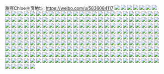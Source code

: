 甜豆Chloe主页地址: https://weibo.com/u/5836084117 
![](https://wx4.sinaimg.cn/mw2000/006mXC4Zly1h7kbvh2hwyj32c03401l1.jpg) 
![](https://wx4.sinaimg.cn/mw2000/006mXC4Zly1h7kbuztziwj32c0340x6r.jpg) 
![](https://wx4.sinaimg.cn/mw2000/006mXC4Zly1h7kbv9ltbuj32c03401l4.jpg) 
![](https://wx4.sinaimg.cn/mw2000/006mXC4Zly1h7kbuucl0wj32c03401kz.jpg) 
![](https://wx4.sinaimg.cn/mw2000/006mXC4Zly1h6p1xe9j7yj32c03401kx.jpg) 
![](https://wx4.sinaimg.cn/mw2000/006mXC4Zly1h6p1x6kh55j32c03407wh.jpg) 
![](https://wx4.sinaimg.cn/mw2000/006mXC4Zly1h6p1xmhqgqj32c0340e86.jpg) 
![](https://wx4.sinaimg.cn/mw2000/006mXC4Zly1h6p1y8f20jj32c03401l6.jpg) 
![](https://wx4.sinaimg.cn/mw2000/006mXC4Zly1h6p1xse7fcj32c0340npf.jpg) 
![](https://wx4.sinaimg.cn/mw2000/006mXC4Zly1h6p1yjj57pj32c034du0x.jpg) 
![](https://wx4.sinaimg.cn/mw2000/006mXC4Zly1h6p1yyh37rj32c03407wl.jpg) 
![](https://wx4.sinaimg.cn/mw2000/006mXC4Zly1h6p1ypsp4tj32c03401l0.jpg) 
![](https://wx4.sinaimg.cn/mw2000/006mXC4Zly1h6p1z29ha7j32c0340e81.jpg) 
![](https://wx4.sinaimg.cn/mw2000/006mXC4Zgy1h55jcws4cuj32c0340hdu.jpg) 
![](https://wx4.sinaimg.cn/mw2000/006mXC4Zgy1h55jcu02y1j32c0340hdu.jpg) 
![](https://wx4.sinaimg.cn/mw2000/006mXC4Zgy1h55jd1hl0ej325g2vfqv5.jpg) 
![](https://wx4.sinaimg.cn/mw2000/006mXC4Zgy1h55jcrgmpyj32c0340kjo.jpg) 
![](https://wx4.sinaimg.cn/mw2000/006mXC4Zgy1h55jd06sypj32c03401l0.jpg) 
![](https://wx4.sinaimg.cn/mw2000/006mXC4Zgy1h55jd4wujij32452tiqv7.jpg) 
![](https://wx4.sinaimg.cn/mw2000/006mXC4Zgy1h3mol3q5h0j32c0340hdv.jpg) 
![](https://wx4.sinaimg.cn/mw2000/006mXC4Zgy1h3mol5brwxj32462tku0y.jpg) 
![](https://wx4.sinaimg.cn/mw2000/006mXC4Zgy1h3mol6e7uvj328j2zdhdu.jpg) 
![](https://wx4.sinaimg.cn/mw2000/006mXC4Zgy1h3b83z79v7j32c0340e84.jpg) 
![](https://wx4.sinaimg.cn/mw2000/006mXC4Zgy1h3b83rvioyj32c0340qv6.jpg) 
![](https://wx4.sinaimg.cn/mw2000/006mXC4Zgy1h3b83uyvinj32c0340hdu.jpg) 
![](https://wx4.sinaimg.cn/mw2000/006mXC4Zgy1h3b841d0cjj32c03404qr.jpg) 
![](https://wx4.sinaimg.cn/mw2000/006mXC4Zgy1h3b843k7tsj320g2ol1ky.jpg) 
![](https://wx4.sinaimg.cn/mw2000/006mXC4Zgy1h3b845fh4vj32c0340x6q.jpg) 
![](https://wx4.sinaimg.cn/mw2000/006mXC4Zgy1h3b846o3l8j329x318b2a.jpg) 
![](https://wx4.sinaimg.cn/mw2000/006mXC4Zgy1h3b847t07ij32c0340npe.jpg) 
![](https://wx4.sinaimg.cn/mw2000/006mXC4Zgy1h3b863pnbzj32c0340hdu.jpg) 
![](https://wx4.sinaimg.cn/mw2000/006mXC4Zgy1h2zqvhrhzjj329h30oe82.jpg) 
![](https://wx4.sinaimg.cn/mw2000/006mXC4Zgy1h2zqvej4d2j32c0340x6q.jpg) 
![](https://wx4.sinaimg.cn/mw2000/006mXC4Zgy1h2zqvnv7ifj32c03407wi.jpg) 
![](https://wx4.sinaimg.cn/mw2000/006mXC4Zgy1h2zqvppdbqj30lc0sgn6c.jpg) 
![](https://wx4.sinaimg.cn/mw2000/006mXC4Zgy1h2zqvsh2m1j31o02801kz.jpg) 
![](https://wx4.sinaimg.cn/mw2000/006mXC4Zgy1h2zqvuhcywj31o0280x6p.jpg) 
![](https://wx4.sinaimg.cn/mw2000/006mXC4Zgy1h2zqvw4agsj32c0340qv6.jpg) 
![](https://wx4.sinaimg.cn/mw2000/006mXC4Zgy1h2zqw04ag7j32c0340b2c.jpg) 
![](https://wx4.sinaimg.cn/mw2000/006mXC4Zgy1h2zqw20buxj32c0340b2a.jpg) 
![](https://wx4.sinaimg.cn/mw2000/006mXC4Zgy1h2n1pj6fzcj32c0340e83.jpg) 
![](https://wx4.sinaimg.cn/mw2000/006mXC4Zgy1h2n1pkubb0j324w2ule83.jpg) 
![](https://wx4.sinaimg.cn/mw2000/006mXC4Zgy1h2n1pm11txj32by340b2b.jpg) 
![](https://wx4.sinaimg.cn/mw2000/006mXC4Zgy1h2n1po8w8jj32by3404qr.jpg) 
![](https://wx4.sinaimg.cn/mw2000/006mXC4Zgy1h2n1ppjqfgj32by340npe.jpg) 
![](https://wx4.sinaimg.cn/mw2000/006mXC4Zgy1h2n1prpaeij32by340npe.jpg) 
![](https://wx4.sinaimg.cn/mw2000/006mXC4Zgy1h2n1ptpqn8j32by340kjn.jpg) 
![](https://wx4.sinaimg.cn/mw2000/006mXC4Zgy1h2n1pvcwk8j32542uw4qr.jpg) 
![](https://wx4.sinaimg.cn/mw2000/006mXC4Zgy1h2n1phhfkbj32by340kjm.jpg) 
![](https://wx4.sinaimg.cn/mw2000/006mXC4Zgy1h2n1pyj0i6j32by340qv6.jpg) 
![](https://wx4.sinaimg.cn/mw2000/006mXC4Zgy1h2n1q15g6qj32c0340u0y.jpg) 
![](https://wx4.sinaimg.cn/mw2000/006mXC4Zgy1h2inzfjsdtj326s2x3b2b.jpg) 
![](https://wx4.sinaimg.cn/mw2000/006mXC4Zgy1h2inzc6143j32342s71kz.jpg) 
![](https://wx4.sinaimg.cn/mw2000/006mXC4Zgy1h2eq4ozm8dj30u0140jvk.jpg) 
![](https://wx4.sinaimg.cn/mw2000/006mXC4Zgy1h2eq4qqy6rj30u01400yg.jpg) 
![](https://wx4.sinaimg.cn/mw2000/006mXC4Zgy1h2eq4tj81vj30u0140445.jpg) 
![](https://wx4.sinaimg.cn/mw2000/006mXC4Zgy1h1s5mrmpetj30u0140ahe.jpg) 
![](https://wx4.sinaimg.cn/mw2000/006mXC4Zgy1h1s5mu5v6mj30u014047c.jpg) 
![](https://wx4.sinaimg.cn/mw2000/006mXC4Zgy1h1s5mt1pnkj30u014010c.jpg) 
![](https://wx4.sinaimg.cn/mw2000/006mXC4Zgy1h1s5mp8wg2j30u0140wnu.jpg) 
![](https://wx4.sinaimg.cn/mw2000/006mXC4Zgy1h17er9tlpxj30u0140aho.jpg) 
![](https://wx4.sinaimg.cn/mw2000/006mXC4Zgy1h17er8y5pbj30u0140jzy.jpg) 
![](https://wx4.sinaimg.cn/mw2000/006mXC4Zgy1h17erbytdsj30u0140tgn.jpg) 
![](https://wx4.sinaimg.cn/mw2000/006mXC4Zgy1h17erb0ktcj30u0140dng.jpg) 
![](https://wx4.sinaimg.cn/mw2000/006mXC4Zgy1h152ve8fvdj31uk2gre81.jpg) 
![](https://wx4.sinaimg.cn/mw2000/006mXC4Zgy1h152vfw1nuj31te2f7kjl.jpg) 
![](https://wx4.sinaimg.cn/mw2000/006mXC4Zgy1h152vivxnqj31sc2dsx6p.jpg) 
![](https://wx4.sinaimg.cn/mw2000/006mXC4Zgy1h152vdadf4j32c0340e82.jpg) 
![](https://wx4.sinaimg.cn/mw2000/006mXC4Zgy1h152vrfnagj327c2xtqv5.jpg) 
![](https://wx4.sinaimg.cn/mw2000/006mXC4Zgy1h152vgvr4kj31sc2dshdt.jpg) 
![](https://wx4.sinaimg.cn/mw2000/006mXC4Zgy1h152vlfa0zj32c0340u0z.jpg) 
![](https://wx4.sinaimg.cn/mw2000/006mXC4Zgy1h152vn1giej32c0340e82.jpg) 
![](https://wx4.sinaimg.cn/mw2000/006mXC4Zgy1h13pyz8ddhj30u014010r.jpg) 
![](https://wx4.sinaimg.cn/mw2000/006mXC4Zgy1h13pz0rnz5j30u0140wm6.jpg) 
![](https://wx4.sinaimg.cn/mw2000/006mXC4Zgy1h13pz1w4vnj30u0140te0.jpg) 
![](https://wx4.sinaimg.cn/mw2000/006mXC4Zgy1h13pyxsfkuj30u0140guw.jpg) 
![](https://wx4.sinaimg.cn/mw2000/006mXC4Zgy1h13pz6jkiqj30u014011o.jpg) 
![](https://wx4.sinaimg.cn/mw2000/006mXC4Zgy1h13pz4lj2qj30u0140dsf.jpg) 
![](https://wx4.sinaimg.cn/mw2000/006mXC4Zgy1h0ndshjsqtj32c0340b2c.jpg) 
![](https://wx4.sinaimg.cn/mw2000/006mXC4Zgy1h0ndsilhx9j32c0340hdu.jpg) 
![](https://wx4.sinaimg.cn/mw2000/006mXC4Zgy1h0ndsjdfkhj323h2s74qq.jpg) 
![](https://wx4.sinaimg.cn/mw2000/006mXC4Zgy1h0ndsjzuaxj32c03404qq.jpg) 
![](https://wx4.sinaimg.cn/mw2000/006mXC4Zgy1gyy3h4gzcpj3290300b2a.jpg) 
![](https://wx4.sinaimg.cn/mw2000/006mXC4Zgy1gyy3h6q1drj32402tc4qp.jpg) 
![](https://wx4.sinaimg.cn/mw2000/006mXC4Zgy1gyy3gvp4p3j3291302b2c.jpg) 
![](https://wx4.sinaimg.cn/mw2000/006mXC4Zgy1gyy3h5ohb8j327o2y87wi.jpg) 
![](https://wx4.sinaimg.cn/mw2000/006mXC4Zgy1gy6rhwajqjj31oo2667wi.jpg) 
![](https://wx4.sinaimg.cn/mw2000/006mXC4Zgy1gumslb1frlj61jn227e8102.jpg) 
![](https://wx4.sinaimg.cn/mw2000/006mXC4Zgy1gt7d8ofi9rj31o0280u0x.jpg) 
![](https://wx4.sinaimg.cn/mw2000/006mXC4Zgy1gt7d8qt2bqj31o0280x6p.jpg) 
![](https://wx4.sinaimg.cn/mw2000/006mXC4Zgy1gt1du9d996j31xa2vbu0x.jpg) 
![](https://wx4.sinaimg.cn/mw2000/006mXC4Zgy1gt1duboje7j3227340kjl.jpg) 
![](https://wx4.sinaimg.cn/mw2000/006mXC4Zgy1gt1due4wovj321s340npe.jpg) 
![](https://wx4.sinaimg.cn/mw2000/006mXC4Zgy1gt1dupdm1fj31zs2zqqv7.jpg) 
![](https://wx4.sinaimg.cn/mw2000/006mXC4Zgy1gt1du75nsuj322y34h1l0.jpg) 
![](https://wx4.sinaimg.cn/mw2000/006mXC4Zgy1gt1duiet8wj31si2q8kjm.jpg) 
![](https://wx4.sinaimg.cn/mw2000/006mXC4Zgy1gsn8vuve4hj32672wa4qr.jpg) 
![](https://wx4.sinaimg.cn/mw2000/006mXC4Zgy1gsn8vzn4a3j32801o0qv5.jpg) 
![](https://wx4.sinaimg.cn/mw2000/006mXC4Zgy1gsn8vmpjzrj32c03401l1.jpg) 
![](https://wx4.sinaimg.cn/mw2000/006mXC4Zgy1gsn8wvdk1uj31o0280b29.jpg) 
![](https://wx4.sinaimg.cn/mw2000/006mXC4Zgy1gsn8w0gmjkj30u0140wns.jpg) 
![](https://wx4.sinaimg.cn/mw2000/006mXC4Zgy1gsn8wagp45j322n340b2c.jpg) 
![](https://wx4.sinaimg.cn/mw2000/006mXC4Zgy1gsn8wjtzckj31wl2uyqv7.jpg) 
![](https://wx4.sinaimg.cn/mw2000/006mXC4Zgy1gsn8wt37i2j622n340qv702.jpg) 
![](https://wx4.sinaimg.cn/mw2000/006mXC4Zgy1gsn8wzx5f8j32c0340b2b.jpg) 
![](https://wx4.sinaimg.cn/mw2000/006mXC4Zgy1gsc5n3u3nvj30u0140dk8.jpg) 
![](https://wx4.sinaimg.cn/mw2000/006mXC4Zgy1gsc5n30cq0j327l27l4qp.jpg) 
![](https://wx4.sinaimg.cn/mw2000/006mXC4Zgy1gsc5n4nrn3j31r01r01kx.jpg) 
![](https://wx4.sinaimg.cn/mw2000/006mXC4Zgy1gsc5n5w8c8j31ae1ae7jz.jpg) 
![](https://wx4.sinaimg.cn/mw2000/006mXC4Zgy1gsc5n73bwtj32402tcnpd.jpg) 
![](https://wx4.sinaimg.cn/mw2000/006mXC4Zgy1gsc5nc04csj33402c0u12.jpg) 
![](https://wx4.sinaimg.cn/mw2000/006mXC4Zgy1gsc5n7yq4uj31ao1aogvi.jpg) 
![](https://wx4.sinaimg.cn/mw2000/006mXC4Zgy1gsc5n9ojo3j32c0340qv9.jpg) 
![](https://wx4.sinaimg.cn/mw2000/006mXC4Zgy1gsc5na83mdj30u0140dog.jpg) 
![](https://wx4.sinaimg.cn/mw2000/006mXC4Zly1go6nwltdozj31id20iqv5.jpg) 
![](https://wx4.sinaimg.cn/mw2000/006mXC4Zly1gmodg6h9fbj31h71yxhdu.jpg) 
![](https://wx4.sinaimg.cn/mw2000/006mXC4Zly1gmodg4fj42j31km23ib2a.jpg) 
![](https://wx4.sinaimg.cn/mw2000/006mXC4Zly1glt4het1d6j31o0280e81.jpg) 
![](https://wx4.sinaimg.cn/mw2000/006mXC4Zly1gl6cef6zaaj31o0280x6p.jpg) 
![](https://wx4.sinaimg.cn/mw2000/006mXC4Zly1gl6ce87b5jj31o0280x6p.jpg) 
![](https://wx4.sinaimg.cn/mw2000/006mXC4Zly1gl6ceu1yd9j31o02804qq.jpg) 
![](https://wx4.sinaimg.cn/mw2000/006mXC4Zly1gl6cf4yccuj31o0280hdu.jpg) 
![](https://wx4.sinaimg.cn/mw2000/006mXC4Zly1gl6cely1yij31o0280hdu.jpg) 
![](https://wx4.sinaimg.cn/mw2000/006mXC4Zly1gl6cfevw7aj31o0280e82.jpg) 
![](https://wx4.sinaimg.cn/mw2000/006mXC4Zly1gkxuksyjkrj31o01o0e81.jpg) 
![](https://wx4.sinaimg.cn/mw2000/006mXC4Zly1gkxukqahz7j31o01o0hdt.jpg) 
![](https://wx4.sinaimg.cn/mw2000/006mXC4Zly1gkxukwbgxdj31o01o0hdt.jpg) 
![](https://wx4.sinaimg.cn/mw2000/006mXC4Zly1gkxul0g4h5j31o01o0kjl.jpg) 
![](https://wx4.sinaimg.cn/mw2000/006mXC4Zly1gkxul3dvnrj31o01o0npd.jpg) 
![](https://wx4.sinaimg.cn/mw2000/006mXC4Zly1gkxul76g7kj31o01o0npd.jpg) 
![](https://wx4.sinaimg.cn/mw2000/006mXC4Zly1gj8n4uscb4j32c02c0x6q.jpg) 
![](https://wx4.sinaimg.cn/mw2000/006mXC4Zly1gj8n4vwcnjj32c02c0npe.jpg) 
![](https://wx4.sinaimg.cn/mw2000/006mXC4Zly1gj8n4wvi4sj32801o0kjl.jpg) 
![](https://wx4.sinaimg.cn/mw2000/006mXC4Zly1gj7xiylc2mj31nz280npe.jpg) 
![](https://wx4.sinaimg.cn/mw2000/006mXC4Zly1gj7xj2pc0fj32c02c01kx.jpg) 
![](https://wx4.sinaimg.cn/mw2000/006mXC4Zly1gj7xj16u28j31o0280b2a.jpg) 
![](https://wx4.sinaimg.cn/mw2000/006mXC4Zly1gj0q8aanxcj31mc25s7wi.jpg) 
![](https://wx4.sinaimg.cn/mw2000/006mXC4Zly1giqleyhu50j31o0280b2a.jpg) 
![](https://wx4.sinaimg.cn/mw2000/006mXC4Zly1giqlewr770j31o02804qq.jpg) 
![](https://wx4.sinaimg.cn/mw2000/006mXC4Zly1ggnmy8nnwnj31o02804qq.jpg) 
![](https://wx4.sinaimg.cn/mw2000/006mXC4Zly1ggnmya878cj31o02804qq.jpg) 
![](https://wx4.sinaimg.cn/mw2000/006mXC4Zly1gghmds050vj31o0280e81.jpg) 
![](https://wx4.sinaimg.cn/mw2000/006mXC4Zly1gfiusvs6atj32c0340u0x.jpg) 
![](https://wx4.sinaimg.cn/mw2000/006mXC4Zly1gbw3mvuc6pj31o01o0hdt.jpg) 
![](https://wx4.sinaimg.cn/mw2000/006mXC4Zly1gbw3mudx0gj31o01o0hdt.jpg) 
![](https://wx4.sinaimg.cn/mw2000/006mXC4Zly1gb226b54kyj31mc17rqq1.jpg) 
![](https://wx4.sinaimg.cn/mw2000/006mXC4Zly1gb2268j11gj31ma17q1kx.jpg) 
![](https://wx4.sinaimg.cn/mw2000/006mXC4Zly1gao2vsshnzj30n01dsx6t.jpg) 
![](https://wx4.sinaimg.cn/mw2000/006mXC4Zly1gaijh5ojx7j31md25t1ky.jpg) 
![](https://wx4.sinaimg.cn/mw2000/006mXC4Zly1gaijgt4867j31o0280b2a.jpg) 
![](https://wx4.sinaimg.cn/mw2000/006mXC4Zly1gaf5fc36ntj31o0280e82.jpg) 
![](https://wx4.sinaimg.cn/mw2000/006mXC4Zly1gabe2s28jkj31o0280hdu.jpg) 
![](https://wx4.sinaimg.cn/mw2000/006mXC4Zly1gabe2peoabj31o0280qv6.jpg) 
![](https://wx4.sinaimg.cn/mw2000/006mXC4Zly1ga2gwygaqpj31nz280qv6.jpg) 
![](https://wx4.sinaimg.cn/mw2000/006mXC4Zly1ga2gx0fx35j31o0280qv6.jpg) 
![](https://wx4.sinaimg.cn/mw2000/006mXC4Zly1g9p7oohufkj31pz1ahe81.jpg) 
![](https://wx4.sinaimg.cn/mw2000/006mXC4Zly1g9p7osnw53j31ox19pb29.jpg) 
![](https://wx4.sinaimg.cn/mw2000/006mXC4Zly1g9p7ojdc8zj32801o0npe.jpg) 
![](https://wx4.sinaimg.cn/mw2000/006mXC4Zly1g9ozq1b5z0j30ru1691ap.jpg) 
![](https://wx4.sinaimg.cn/mw2000/006mXC4Zly1g9o84mh5ytj30ru15qtr4.jpg) 
![](https://wx4.sinaimg.cn/mw2000/006mXC4Zly1g9o84lcfydj32c02c0npe.jpg) 
![](https://wx4.sinaimg.cn/mw2000/006mXC4Zly1g9788ve7jtj31o02801ky.jpg) 
![](https://wx4.sinaimg.cn/mw2000/006mXC4Zly1g9788xriy2j31o0280e82.jpg) 
![](https://wx4.sinaimg.cn/mw2000/006mXC4Zly1g8c0esg249j31f41w0hdt.jpg) 
![](https://wx4.sinaimg.cn/mw2000/006mXC4Zly1g8c0er77e0j31w01ernpd.jpg) 
![](https://wx4.sinaimg.cn/mw2000/006mXC4Zly1g6sbv5vazrj31f01f0kd6.jpg) 
![](https://wx4.sinaimg.cn/mw2000/006mXC4Zly1g6sbvbf2itj31f01f0b29.jpg) 
![](https://wx4.sinaimg.cn/mw2000/006mXC4Zly1g6sbvi962kj31n61n6b29.jpg) 
![](https://wx4.sinaimg.cn/mw2000/006mXC4Zly1g6sbvm0jwqj31o01o0e81.jpg) 
![](https://wx4.sinaimg.cn/mw2000/006mXC4Zly1g6sbwbm7k5j30u00u01kx.jpg) 
![](https://wx4.sinaimg.cn/mw2000/006mXC4Zly1g6sbw8yxjgj31o01o0b29.jpg) 
![](https://wx4.sinaimg.cn/mw2000/006mXC4Zly1g6sbv3fc0oj31o01o07wh.jpg) 
![](https://wx4.sinaimg.cn/mw2000/006mXC4Zly1g6sbwux2b1j30u00u0hdt.jpg) 
![](https://wx4.sinaimg.cn/mw2000/006mXC4Zly1g6sbuye8tuj31o01o0b29.jpg) 
![](https://wx4.sinaimg.cn/mw2000/006mXC4Zly1g69t5sh7qkj31o01o04qp.jpg) 
![](https://wx4.sinaimg.cn/mw2000/006mXC4Zly1g69t3uxnprj31w01f0npd.jpg) 
![](https://wx4.sinaimg.cn/mw2000/006mXC4Zly1g69t3w8qorj31w01f0hdt.jpg) 
![](https://wx4.sinaimg.cn/mw2000/006mXC4Zly1g69t3x8ht3j31w01f04qp.jpg) 
![](https://wx4.sinaimg.cn/mw2000/006mXC4Zly1g69t3thje3j31w01f0hdt.jpg) 
![](https://wx4.sinaimg.cn/mw2000/006mXC4Zly1g69t5rm9vnj31g61xge81.jpg) 
![](https://wx4.sinaimg.cn/mw2000/006mXC4Zly1g66fbh4dolj31w01w0qv5.jpg) 
![](https://wx4.sinaimg.cn/mw2000/006mXC4Zly1g66fb5uorlj31f41w0hdt.jpg) 
![](https://wx4.sinaimg.cn/mw2000/006mXC4Zly1g66fb41hioj31iq1iqtzz.jpg) 
![](https://wx4.sinaimg.cn/mw2000/006mXC4Zly1g66fb85prfj32c02c01ky.jpg) 
![](https://wx4.sinaimg.cn/mw2000/006mXC4Zly1g66fbjlz7yj31w01f4hdt.jpg) 
![](https://wx4.sinaimg.cn/mw2000/006mXC4Zly1g66fba3t26j32c02c0kjl.jpg) 
![](https://wx4.sinaimg.cn/mw2000/006mXC4Zly1g66fbf2zzmj32c02c0e82.jpg) 
![](https://wx4.sinaimg.cn/mw2000/006mXC4Zly1g66fbc5ar3j32c02c0u00.jpg) 
![](https://wx4.sinaimg.cn/mw2000/006mXC4Zly1g66fb2xg7dj30u00u0490.jpg) 
![](https://wx4.sinaimg.cn/mw2000/006mXC4Zly1g5gs64zdwgj30u00u01kx.jpg) 
![](https://wx4.sinaimg.cn/mw2000/006mXC4Zly1g3kwflbcczj30ku0ku0xu.jpg) 
![](https://wx4.sinaimg.cn/mw2000/006mXC4Zly1g3kwflm3cuj30jo0jodjv.jpg) 
![](https://wx4.sinaimg.cn/mw2000/006mXC4Zly1g3kwfm09bvj30kh0khq5w.jpg) 
![](https://wx4.sinaimg.cn/mw2000/006mXC4Zly1g3doenbnwqj31e31w0kjl.jpg) 
![](https://wx4.sinaimg.cn/mw2000/006mXC4Zly1g3doeoq91fj319c1w04qp.jpg) 
![](https://wx4.sinaimg.cn/mw2000/006mXC4Zly1g3doelk2q3j31uf1w0kjm.jpg) 
![](https://wx4.sinaimg.cn/mw2000/006mXC4Zly1g3dpimflwoj34g02yoe8b.jpg) 
![](https://wx4.sinaimg.cn/mw2000/006mXC4Zly1g3dpja925oj34g02yo1l7.jpg) 
![](https://wx4.sinaimg.cn/mw2000/006mXC4Zly1g3dpk2lt0pj34g02yo7wq.jpg) 
![](https://wx4.sinaimg.cn/mw2000/006mXC4Zly1g37vgqaw1zj31sg1sg1kx.jpg) 
![](https://wx4.sinaimg.cn/mw2000/006mXC4Zly1g37vgodd5hj32c02c0e32.jpg) 
![](https://wx4.sinaimg.cn/mw2000/006mXC4Zly1g37vgrmisxj32c02c04ib.jpg) 
![](https://wx4.sinaimg.cn/mw2000/006mXC4Zly1g37vgtm5bij321d21d4qp.jpg) 
![](https://wx4.sinaimg.cn/mw2000/006mXC4Zly1g37vicpjahj31o027uhdu.jpg) 
![](https://wx4.sinaimg.cn/mw2000/006mXC4Zly1g37viece2fj31o027u4qq.jpg) 
![](https://wx4.sinaimg.cn/mw2000/006mXC4Zly1g37vifeaisj31rv1o0hdt.jpg) 
![](https://wx4.sinaimg.cn/mw2000/006mXC4Zly1g37viaz2nhj31o027uqv5.jpg) 
![](https://wx4.sinaimg.cn/mw2000/006mXC4Zly1g37vig6trdj31o027ukjl.jpg) 
![](https://wx4.sinaimg.cn/mw2000/006mXC4Zly1g36ypb5y12j32c02c01kx.jpg) 
![](https://wx4.sinaimg.cn/mw2000/006mXC4Zly1g36ypfz8dij32c02c0kjm.jpg) 
![](https://wx4.sinaimg.cn/mw2000/006mXC4Zly1g36yoxaww1j32c02c01ky.jpg) 
![](https://wx4.sinaimg.cn/mw2000/006mXC4Zly1g36yp0wyq9j31f41w0hdt.jpg) 
![](https://wx4.sinaimg.cn/mw2000/006mXC4Zly1g36yp5et6wj31w01w0u0x.jpg) 
![](https://wx4.sinaimg.cn/mw2000/006mXC4Zly1g36ypo3uibj31w01w0npd.jpg) 
![](https://wx4.sinaimg.cn/mw2000/006mXC4Zly1g36ypke02tj32c02c0hdt.jpg) 
![](https://wx4.sinaimg.cn/mw2000/006mXC4Zly1g36yp8p9h6j32c02c04qq.jpg) 
![](https://wx4.sinaimg.cn/mw2000/006mXC4Zly1g36ypgv2ayj30u00u0qai.jpg) 
![](https://wx4.sinaimg.cn/mw2000/006mXC4Zly1g35kap18xlj31w01w0b29.jpg) 
![](https://wx4.sinaimg.cn/mw2000/006mXC4Zly1g35kavlf0zj31w01w0kjl.jpg) 
![](https://wx4.sinaimg.cn/mw2000/006mXC4Zly1g34sr4stq0j31f01w0e81.jpg) 
![](https://wx4.sinaimg.cn/mw2000/006mXC4Zly1g34srf0bkdj31f01w0e81.jpg) 
![](https://wx4.sinaimg.cn/mw2000/006mXC4Zly1g34srw4t2fj31f01w0hdt.jpg) 
![](https://wx4.sinaimg.cn/mw2000/006mXC4Zly1g34srz4080j32c02c0asj.jpg) 
![](https://wx4.sinaimg.cn/mw2000/006mXC4Zly1g34srqhy7yj31w01f47wh.jpg) 
![](https://wx4.sinaimg.cn/mw2000/006mXC4Zly1g34ss42011j31w01mlhdt.jpg) 
![](https://wx4.sinaimg.cn/mw2000/006mXC4Zly1fyn05icowij31o027vb29.jpg) 
![](https://wx4.sinaimg.cn/mw2000/006mXC4Zly1fyn05mua2oj32c02c0e81.jpg) 
![](https://wx4.sinaimg.cn/mw2000/006mXC4Zly1fuwafc0f7jj30f40f40vi.jpg) 
![](https://wx4.sinaimg.cn/mw2000/006mXC4Zgy1fsz3m5talkj32io1ezni5.jpg) 
![](https://wx4.sinaimg.cn/mw2000/006mXC4Zgy1fsz3m8krobj32yo1nyath.jpg) 
![](https://wx4.sinaimg.cn/mw2000/006mXC4Zgy1fsz3mc3h7aj32yo1nyqv6.jpg) 
![](https://wx4.sinaimg.cn/mw2000/006mXC4Zgy1fsz3mr3k9xj32yo1nyqv6.jpg) 
![](https://wx4.sinaimg.cn/mw2000/006mXC4Zgy1fsz3mehvd3j32yo1nykba.jpg) 
![](https://wx4.sinaimg.cn/mw2000/006mXC4Zgy1fsz3mg4ebuj32yo1nytt8.jpg) 
![](https://wx4.sinaimg.cn/mw2000/006mXC4Zgy1fsz3mi10cnj32yo1nye42.jpg) 
![](https://wx4.sinaimg.cn/mw2000/006mXC4Zgy1fsz3mkjpmzj32yo1nyniw.jpg) 
![](https://wx4.sinaimg.cn/mw2000/006mXC4Zgy1fsz3mner9qj32yo1ny1gn.jpg) 
